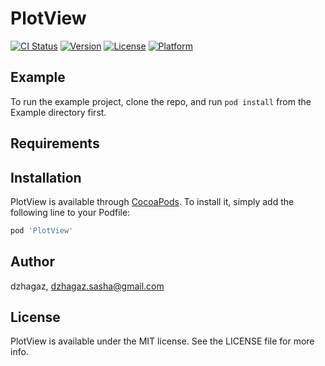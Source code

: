 # PlotView

[![CI Status](https://img.shields.io/travis/dzhagaz/PlotView.svg?style=flat)](https://travis-ci.org/dzhagaz/PlotView)
[![Version](https://img.shields.io/cocoapods/v/PlotView.svg?style=flat)](https://cocoapods.org/pods/PlotView)
[![License](https://img.shields.io/cocoapods/l/PlotView.svg?style=flat)](https://cocoapods.org/pods/PlotView)
[![Platform](https://img.shields.io/cocoapods/p/PlotView.svg?style=flat)](https://cocoapods.org/pods/PlotView)

## Example

To run the example project, clone the repo, and run `pod install` from the Example directory first.

## Requirements

## Installation

PlotView is available through [CocoaPods](https://cocoapods.org). To install
it, simply add the following line to your Podfile:

```ruby
pod 'PlotView'
```

## Author

dzhagaz, dzhagaz.sasha@gmail.com

## License

PlotView is available under the MIT license. See the LICENSE file for more info.
